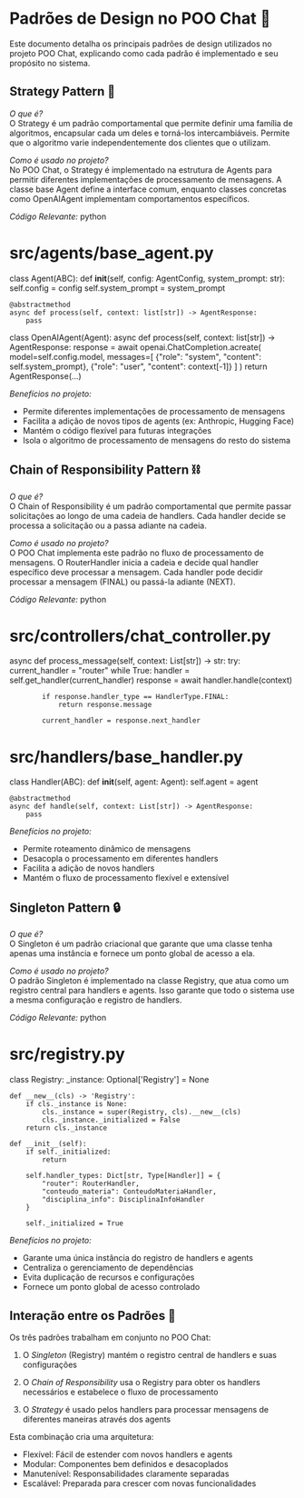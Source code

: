 # Padrões de Design no POO Chat 🎨

Este documento detalha os principais padrões de design utilizados no projeto POO Chat, explicando como cada padrão é implementado e seu propósito no sistema.

## Strategy Pattern 🎯

*O que é?*  
O Strategy é um padrão comportamental que permite definir uma família de algoritmos, encapsular cada um deles e torná-los intercambiáveis. Permite que o algoritmo varie independentemente dos clientes que o utilizam.

*Como é usado no projeto?*  
No POO Chat, o Strategy é implementado na estrutura de Agents para permitir diferentes implementações de processamento de mensagens. A classe base Agent define a interface comum, enquanto classes concretas como OpenAIAgent implementam comportamentos específicos.

*Código Relevante:*
python
# src/agents/base_agent.py
class Agent(ABC):
    def __init__(self, config: AgentConfig, system_prompt: str):
        self.config = config
        self.system_prompt = system_prompt

    @abstractmethod
    async def process(self, context: list[str]) -> AgentResponse:
        pass

class OpenAIAgent(Agent):
    async def process(self, context: list[str]) -> AgentResponse:
        response = await openai.ChatCompletion.acreate(
            model=self.config.model,
            messages=[
                {"role": "system", "content": self.system_prompt},
                {"role": "user", "content": context[-1]}
            ]
        )
        return AgentResponse(...)


*Benefícios no projeto:*
- Permite diferentes implementações de processamento de mensagens
- Facilita a adição de novos tipos de agents (ex: Anthropic, Hugging Face)
- Mantém o código flexível para futuras integrações
- Isola o algoritmo de processamento de mensagens do resto do sistema

## Chain of Responsibility Pattern ⛓️

*O que é?*  
O Chain of Responsibility é um padrão comportamental que permite passar solicitações ao longo de uma cadeia de handlers. Cada handler decide se processa a solicitação ou a passa adiante na cadeia.

*Como é usado no projeto?*  
O POO Chat implementa este padrão no fluxo de processamento de mensagens. O RouterHandler inicia a cadeia e decide qual handler específico deve processar a mensagem. Cada handler pode decidir processar a mensagem (FINAL) ou passá-la adiante (NEXT).

*Código Relevante:*
python
# src/controllers/chat_controller.py
async def process_message(self, context: List[str]) -> str:
    try:
        current_handler = "router"
        while True:
            handler = self.get_handler(current_handler)
            response = await handler.handle(context)
            
            if response.handler_type == HandlerType.FINAL:
                return response.message
            
            current_handler = response.next_handler

# src/handlers/base_handler.py
class Handler(ABC):
    def __init__(self, agent: Agent):
        self.agent = agent

    @abstractmethod
    async def handle(self, context: List[str]) -> AgentResponse:
        pass


*Benefícios no projeto:*
- Permite roteamento dinâmico de mensagens
- Desacopla o processamento em diferentes handlers
- Facilita a adição de novos handlers
- Mantém o fluxo de processamento flexível e extensível

## Singleton Pattern 🔒

*O que é?*  
O Singleton é um padrão criacional que garante que uma classe tenha apenas uma instância e fornece um ponto global de acesso a ela.

*Como é usado no projeto?*  
O padrão Singleton é implementado na classe Registry, que atua como um registro central para handlers e agents. Isso garante que todo o sistema use a mesma configuração e registro de handlers.

*Código Relevante:*
python
# src/registry.py
class Registry:
    _instance: Optional['Registry'] = None
    
    def __new__(cls) -> 'Registry':
        if cls._instance is None:
            cls._instance = super(Registry, cls).__new__(cls)
            cls._instance._initialized = False
        return cls._instance
    
    def __init__(self):
        if self._initialized:
            return
            
        self.handler_types: Dict[str, Type[Handler]] = {
            "router": RouterHandler,
            "conteudo_materia": ConteudoMateriaHandler,
            "disciplina_info": DisciplinaInfoHandler
        }
        
        self._initialized = True


*Benefícios no projeto:*
- Garante uma única instância do registro de handlers e agents
- Centraliza o gerenciamento de dependências
- Evita duplicação de recursos e configurações
- Fornece um ponto global de acesso controlado

## Interação entre os Padrões 🔄

Os três padrões trabalham em conjunto no POO Chat:

1. O *Singleton* (Registry) mantém o registro central de handlers e suas configurações

2. O *Chain of Responsibility* usa o Registry para obter os handlers necessários e estabelece o fluxo de processamento

3. O *Strategy* é usado pelos handlers para processar mensagens de diferentes maneiras através dos agents

Esta combinação cria uma arquitetura:
- Flexível: Fácil de estender com novos handlers e agents
- Modular: Componentes bem definidos e desacoplados
- Manutenível: Responsabilidades claramente separadas
- Escalável: Preparada para crescer com novas funcionalidades